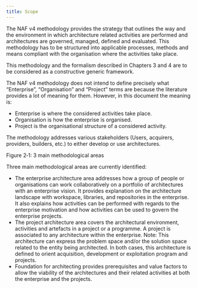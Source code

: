 ```yaml
---
title: Scope
---
```


The NAF v4 methodology provides the strategy that outlines the way and
the environment in which architecture related activities are performed
and architectures are governed, managed, defined and evaluated. This
methodology has to be structured into applicable processes, methods and
means compliant with the organisation where the activities take place.

This methodology and the formalism described in Chapters 3 and 4 are to
be considered as a constructive generic framework.

The NAF v4 methodology does not intend to define precisely what
“Enterprise”, “Organisation” and “Project” terms are because the
literature provides a lot of meaning for them. However, in this document
the meaning is:

-   Enterprise is where the considered activities take place.
-   Organisation is how the enterprise is organised.
-   Project is the organisational structure of a considered activity.

The methodology addresses various stakeholders (Users, acquirers,
providers, builders, etc.) to either develop or use architectures.

Figure ‎2‑1: 3 main methodological areas

Three main methodological areas are currently identified:

* The enterprise architecture area addresses how a group of people or
  organisations can work collaboratively on a portfolio of architectures
  with an enterprise vision. It provides explanation on the architecture
  landscape with workspace, libraries, and repositories in the enterprise.
  It also explains how activities can be performed with regards to the
  enterprise motivation and how activities can be used to govern the
  enterprise projects.
* The project architecture area covers the architectural environment,
  activities and artefacts in a project or a programme. A project is
  associated to any architecture within the enterprise.
  Note: This architecture can express the problem space and/or the
  solution space related to the entity being architected. In both cases,
  this architecture is defined to orient acquisition, development or
  exploitation program and projects.
* Foundation for architecting provides prerequisites and value factors to
  allow the viability of the architectures and their related activities at
  both the enterprise and the projects.
